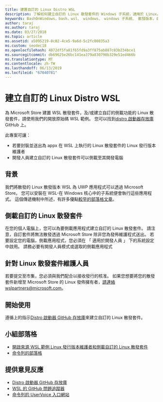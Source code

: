 ```yaml
---
title: 建置自訂的 Linux Distro WSL
description: 了解如何建立自訂的 Linux 散發套件的 Windows 子系統，適用於 Linux。
keywords: BashOnWindows，bash，wsl、 windows、 windows 子系統、 散發版本，自訂
author: taraj
ms.author: taraj
ms.date: 03/27/2018
ms.topic: article
ms.assetid: a5095219-0c82-4ce5-9a6d-5c2fc00835a3
ms.custom: seodec18
ms.openlocfilehash: 4072df5fa81f65fd9a3ff875ab887c03b234bce1
ms.sourcegitcommit: db69625e26bc141ea379a830790b329e51ed466b
ms.translationtype: MT
ms.contentlocale: zh-TW
ms.lasthandoff: 06/13/2019
ms.locfileid: "67040781"
---
```

# <a name="creating-a-custom-linux-distro-for-wsl"></a>建立自訂的 Linux Distro WSL

為 Microsoft Store 建置 WSL 散發套件，及/或建立自訂的側載功能的 Linux 散發套件，請使用我們的開放原始碼 WSL 範例。 您可以找到[distro 啟動器存放庫](https://github.com/Microsoft/WSL-DistroLauncher)GitHub 上。

此專案可讓：
* 若要封裝並送出為 appx 在 WSL 上執行的 Linux 散發套件的 Linux 發行版本維護者
* 開發人員建立自訂的 Linux 散發套件可以側載至其開發電腦

## <a name="background"></a>背景
我們將散發的 Linux 散發版本 WSL 為 UWP 應用程式可以透過 Microsoft Store。 您可以安裝在 WSL-在 Windows 核心中的子系統便會執行這些應用程式。 這個傳遞機制中所述，有許多優點[較早的部落格文章](https://blogs.msdn.microsoft.com/commandline/2017/07/10/ubuntu-now-available-from-the-windows-store/)。

## <a name="sideloading-a-custom-linux-distro-package"></a>側載自訂的 Linux 散發套件
在您的個人電腦上，您可以為要側載應用程式建立自訂的 Linux 散發套件。 請注意，自訂套件將無法散發透過 Microsoft Store 除非您為發佈維護程式送出。
若要設定您的電腦，側載應用程式，您必須在 「 適用於開發人員 」 下的系統設定中啟用。  請務必要有開發人員模式或選取的側載應用程式

## <a name="for-linux-distro-maintainers"></a>針對 Linux 散發套件維護人員
若要提交至市集，您必須與我們配合以接收發行的核准。 如果您想要將您的散發套件新增至 Microsoft Store 的 Linux 發佈擁有者，請連絡wslpartners@microsoft.com。

## <a name="getting-started"></a>開始使用
遵循上的指示[Distro 啟動器 GitHub 存放庫](https://github.com/Microsoft/WSL-DistroLauncher)來建立自訂的 Linux 散發套件。

 
## <a name="team-blogs"></a>小組部落格
*  [開啟來源 WSL 範例 Linux 發行版本維護者和側載自訂的 Linux 散發套件](https://blogs.msdn.microsoft.com/commandline/2018/03/26/wsl-distro-launcher/)
* [命令列的部落格](https://blogs.msdn.microsoft.com/commandline/)

## <a name="provide-feedback"></a>提供意見反應
* [Distro 啟動器 GitHub 存放庫](https://github.com/Microsoft/WSL-DistroLauncher)
* [WSL 的 GitHub 問題追蹤器](https://github.com/Microsoft/BashOnWindows/issues)
* [命令列的 UserVoice 入口網站](https://wpdev.uservoice.com/forums/266908-command-prompt-console-bash-on-ubuntu-on-windo/category/161892-bash)
